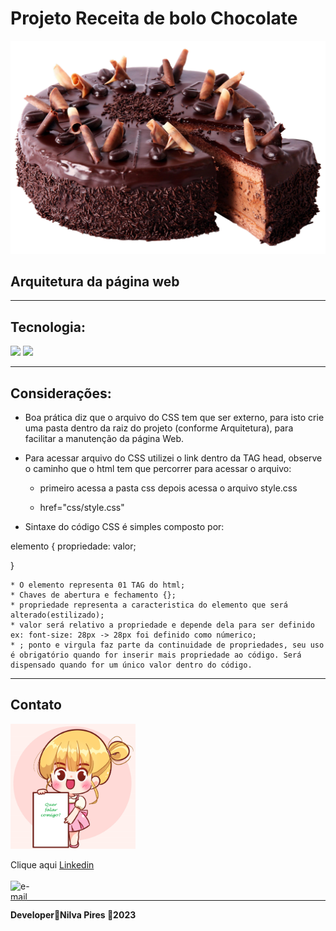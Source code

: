 # Projeto Receita de bolo Chocolate
![Bolo](../img/bolo.png)


## Arquitetura da página web


---
## Tecnologia:
  ![](https://img.shields.io/badge/HTML-239120?style=for-the-badge&logo=html5&logoColor=white)
![](https://img.shields.io/badge/CSS-239120?&style=for-the-badge&logo=css3&logoColor=white)  


---
## Considerações:

* Boa prática diz que o arquivo do CSS tem que ser externo, para isto crie uma pasta dentro da raiz do projeto (conforme Arquitetura), para facilitar a manutenção da página Web.
* Para acessar arquivo do CSS utilizei o link  <link rel="stylesheet" href="css/style.css"> dentro da TAG head, observe o caminho que o html tem que percorrer para acessar o arquivo:
    * primeiro acessa a pasta css depois acessa o arquivo style.css  

    *  href="css/style.css"  


* Sintaxe do código CSS é simples composto por:  

 
 elemento {
    propriedade: valor;

 }

    * O elemento representa 01 TAG do html;
    * Chaves de abertura e fechamento {};
    * propriedade representa a caracteristica do elemento que será alterado(estilizado);
    * valor será relativo a propriedade e depende dela para ser definido ex: font-size: 28px -> 28px foi definido como númerico;
    * ; ponto e virgula faz parte da continuidade de propriedades, seu uso é obrigatório quando for inserir mais propriedade ao código. Será dispensado quando for um único valor dentro do código.

---

## Contato  

<img src="../img/contato.png"  width="200" height="200">  

Clique aqui  [Linkedin](www.linkedin.com/in/nilva-pires) 
<br>
<br>
 <a href="mailto:piresnilva@gmail.com" target="_blank">
<img align="left" src="https://i.ibb.co/rbWnqPH/e-mail.png" alt="e-mail" border="0" width="50px" height="30px"></a>
<br>




---
__Developer🔸Nilva Pires 🔸2023__


